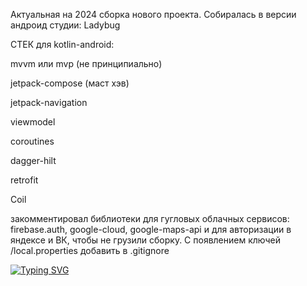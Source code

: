 Актуальная на 2024 сборка нового проекта.
Собиралась в версии андроид студии: Ladybug

СТЕК для kotlin-android:

mvvm или mvp (не принципиально)

jetpack-compose (маст хэв)

jetpack-navigation

viewmodel

coroutines

dagger-hilt

retrofit

Coil

закомментировал библиотеки для гугловых облачных сервисов: firebase.auth, google-cloud, google-maps-api и для авторизации в яндексе и ВК, чтобы не грузили сборку. С появлением ключей /local.properties добавить в .gitignore

<a href="https://git.io/typing-svg"><img src="https://readme-typing-svg.herokuapp.com?font=Fira+Code&size=22&duration=4000&pause=400&width=435&lines=Павлов+Алексей" alt="Typing SVG" /></a>